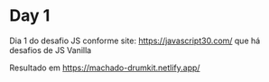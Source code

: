 # Day 1
Dia 1 do desafio JS conforme site: https://javascript30.com/ que há desafios de JS Vanilla

Resultado em https://machado-drumkit.netlify.app/ 
